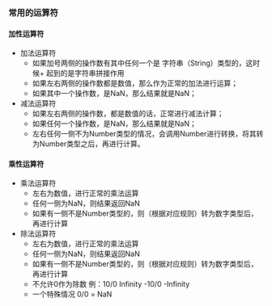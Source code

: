 ### 常用的运算符

#### 加性运算符
- 加法运算符
    - 如果加号两侧的操作数有其中任何一个是 字符串（String）类型的，这时候+ 起到的是字符串拼接作用
    - 如果左右两侧的操作数都是数值，那么作为正常的加法进行运算；
    - 如果其中一个操作数，是NaN，那么结果就是NaN； 
- 减法运算符
    - 如果左右两侧的操作数，都是数值的话，正常进行减法计算；
    - 如果任何一个操作数，是NaN，那么结果就是NaN；
    - 左右任何一侧不为Number类型的情况，会调用Number进行转换，将其转为Number类型之后，再进行计算。 
#### 乘性运算符
- 乘法运算符
    - 左右为数值，进行正常的乘法运算
    - 任何一侧为NaN，则结果返回NaN
    - 如果有一侧不是Number类型的，则（根据对应规则）转为数字类型后，再进行计算
- 除法运算符
    - 左右为数值，进行正常的乘法运算
    - 任何一侧为NaN，则结果返回NaN
    - 如果有一侧不是Number类型的，则（根据对应规则）转为数字类型后，再进行计算 
    - 不允许0作为除数 例：10/0 Infinity  -10/0 -Infinity
    - 一个特殊情况 0/0  = NaN